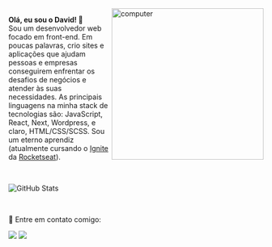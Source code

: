 <img src="https://raw.githubusercontent.com/MicaelliMedeiros/micaellimedeiros/master/image/computer-illustration.png" min-width="300px" max-width="300px" width="300px" align="right" alt="computer">

<p align="left">
  <strong>Olá, eu sou o David! 👋</strong>
  <br>
  Sou um desenvolvedor web focado em front-end. Em poucas palavras, crio sites e aplicações que ajudam pessoas e empresas conseguirem enfrentar os desafios de negócios e atender às suas necessidades. As principais linguagens na minha stack de tecnologias são: JavaScript, React, Next, Wordpress, e claro, HTML/CSS/SCSS. Sou um eterno aprendiz (atualmente cursando o <a href="https://lp.rocketseat.com.br/ignite">Ignite</a> da <a href="https://www.rocketseat.com.br/">Rocketseat</a>). 
</p>

<br>

![GitHub Stats](https://github-readme-stats.vercel.app/api?username=artagnandev&show_icons=true)

<br>

<p align="left">
  💌 Entre em contato comigo:
</p>

<p align="left">
  <a href="mailto:davidartagnan619@gmail.com" alt="Gmail">
  <img src="https://img.shields.io/badge/-Gmail-FF0000?style=flat-square&labelColor=FF0000&logo=gmail&logoColor=white&link=LINK-DO-SEU-EMAIL" /></a>

  <a href="https://www.linkedin.com/in/david-artagnan/" alt="Linkedin">
  <img src="https://img.shields.io/badge/-Linkedin-0e76a8?style=flat-square&logo=Linkedin&logoColor=white&link=LINK-DO-SEU-LINKEDIN" /></a>
</p>  
